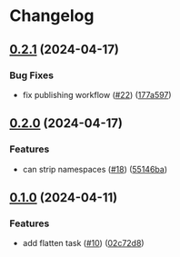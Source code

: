 # Changelog

## [0.2.1](https://github.com/tacascer-org/xml-processor-plugin/compare/v0.2.0...v0.2.1) (2024-04-17)


### Bug Fixes

* fix publishing workflow ([#22](https://github.com/tacascer-org/xml-processor-plugin/issues/22)) ([177a597](https://github.com/tacascer-org/xml-processor-plugin/commit/177a597e977c021c1699f7f35a4fc630c718cda2))

## [0.2.0](https://github.com/tacascer-org/xml-processor-plugin/compare/v0.1.0...v0.2.0) (2024-04-17)


### Features

* can strip namespaces ([#18](https://github.com/tacascer-org/xml-processor-plugin/issues/18)) ([55146ba](https://github.com/tacascer-org/xml-processor-plugin/commit/55146ba9a4e7d3905af72bff416053b022500880))

## [0.1.0](https://github.com/tacascer-org/xml-processor-plugin/compare/v0.0.1...v0.1.0) (2024-04-11)


### Features

* add flatten task ([#10](https://github.com/tacascer-org/xml-processor-plugin/issues/10)) ([02c72d8](https://github.com/tacascer-org/xml-processor-plugin/commit/02c72d8721a8a957ecfce6b61a097df608b71d2d))
